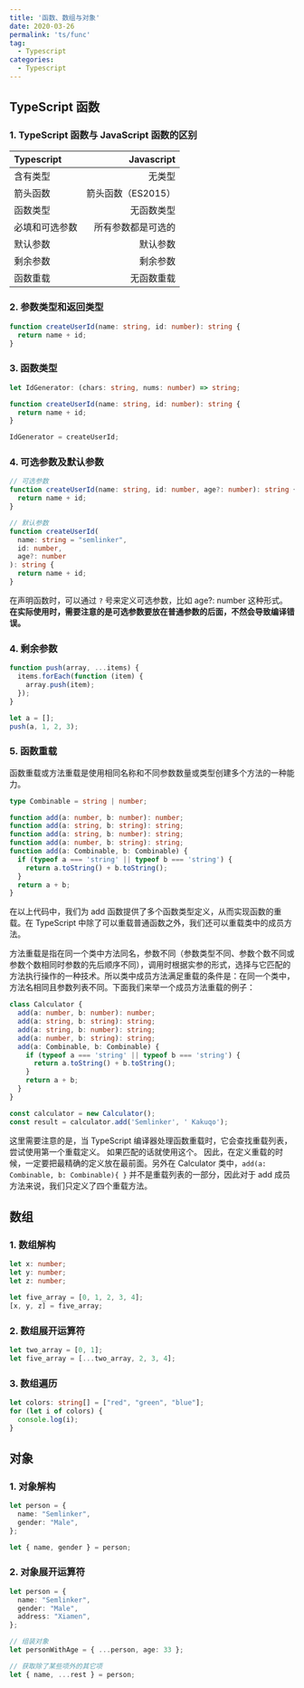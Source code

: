 ```yaml
---
title: '函数、数组与对象'
date: 2020-03-26
permalink: 'ts/func'
tag:
  - Typescript
categories:
  - Typescript
---
```


## TypeScript 函数

### 1. TypeScript 函数与 JavaScript 函数的区别

| Typescript | Javascript |
| :----------| ---------: |
| 含有类型    | 无类型                |
| 箭头函数    | 箭头函数（ES2015）     |
| 函数类型    | 无函数类型            |
| 必填和可选参数  | 所有参数都是可选的   |
| 默认参数    | 默认参数              |
| 剩余参数    | 剩余参数              |
| 函数重载    | 无函数重载            |

### 2. 参数类型和返回类型

```typescript
function createUserId(name: string, id: number): string {
  return name + id;
}
```

### 3. 函数类型

```typescript
let IdGenerator: (chars: string, nums: number) => string;

function createUserId(name: string, id: number): string {
  return name + id;
}

IdGenerator = createUserId;
```

### 4. 可选参数及默认参数

```typescript
// 可选参数
function createUserId(name: string, id: number, age?: number): string {
  return name + id;
}

// 默认参数
function createUserId(
  name: string = "semlinker",
  id: number,
  age?: number
): string {
  return name + id;
}
```

在声明函数时，可以通过 `?` 号来定义可选参数，比如 age?: number 这种形式。**在实际使用时，需要注意的是可选参数要放在普通参数的后面，不然会导致编译错误。**

### 4. 剩余参数

```typescript
function push(array, ...items) {
  items.forEach(function (item) {
    array.push(item);
  });
}

let a = [];
push(a, 1, 2, 3);
```

### 5. 函数重载

函数重载或方法重载是使用相同名称和不同参数数量或类型创建多个方法的一种能力。

```typescript
type Combinable = string | number;

function add(a: number, b: number): number;
function add(a: string, b: string): string;
function add(a: string, b: number): string;
function add(a: number, b: string): string;
function add(a: Combinable, b: Combinable) {
  if (typeof a === 'string' || typeof b === 'string') {
    return a.toString() + b.toString();
  }
  return a + b;
}
```

在以上代码中，我们为 add 函数提供了多个函数类型定义，从而实现函数的重载。在 TypeScript 中除了可以重载普通函数之外，我们还可以重载类中的成员方法。

方法重载是指在同一个类中方法同名，参数不同（参数类型不同、参数个数不同或参数个数相同时参数的先后顺序不同），调用时根据实参的形式，选择与它匹配的方法执行操作的一种技术。所以类中成员方法满足重载的条件是：在同一个类中，方法名相同且参数列表不同。下面我们来举一个成员方法重载的例子：

```typescript
class Calculator {
  add(a: number, b: number): number;
  add(a: string, b: string): string;
  add(a: string, b: number): string;
  add(a: number, b: string): string;
  add(a: Combinable, b: Combinable) {
    if (typeof a === 'string' || typeof b === 'string') {
      return a.toString() + b.toString();
    }
    return a + b;
  }
}

const calculator = new Calculator();
const result = calculator.add('Semlinker', ' Kakuqo');
```

这里需要注意的是，当 TypeScript 编译器处理函数重载时，它会查找重载列表，尝试使用第一个重载定义。 如果匹配的话就使用这个。 因此，在定义重载的时候，一定要把最精确的定义放在最前面。另外在 Calculator 类中，`add(a: Combinable, b: Combinable){ }` 并不是重载列表的一部分，因此对于 add 成员方法来说，我们只定义了四个重载方法。

## 数组

### 1. 数组解构

```typescript
let x: number;
let y: number;
let z: number;

let five_array = [0, 1, 2, 3, 4];
[x, y, z] = five_array;
```

### 2. 数组展开运算符

```typescript
let two_array = [0, 1];
let five_array = [...two_array, 2, 3, 4];
```

### 3. 数组遍历

```typescript
let colors: string[] = ["red", "green", "blue"];
for (let i of colors) {
  console.log(i);
}
```

## 对象

### 1. 对象解构

```typescript
let person = {
  name: "Semlinker",
  gender: "Male",
};

let { name, gender } = person;
```

### 2. 对象展开运算符

```typescript
let person = {
  name: "Semlinker",
  gender: "Male",
  address: "Xiamen",
};

// 组装对象
let personWithAge = { ...person, age: 33 };

// 获取除了某些项外的其它项
let { name, ...rest } = person;
```
